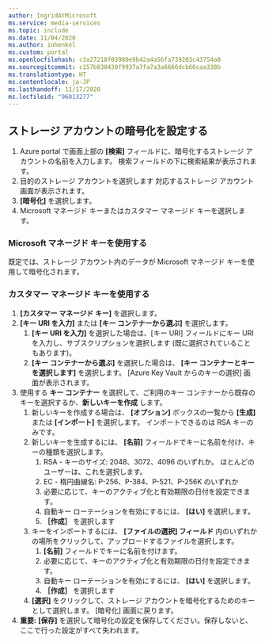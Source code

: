 ```yaml
---
author: IngridAtMicrosoft
ms.service: media-services
ms.topic: include
ms.date: 11/04/2020
ms.author: inhenkel
ms.custom: portal
ms.openlocfilehash: c3a27218f03980e9b42a4a56fa739203c43754a0
ms.sourcegitcommit: c157b830430f9937a7fa7a3a6666dcb66caa338b
ms.translationtype: HT
ms.contentlocale: ja-JP
ms.lasthandoff: 11/17/2020
ms.locfileid: "96013277"
---
```

<!--Set the encryption on storage account in the portal-->

## <a name="set-the-encryption-on-a-storage-account"></a>ストレージ アカウントの暗号化を設定する

1. Azure portal で画面上部の **[検索]** フィールドに、暗号化するストレージ アカウントの名前を入力します。  検索フィールドの下に検索結果が表示されます。
1. 目的のストレージ アカウントを選択します 対応するストレージ アカウント画面が表示されます。
1. **[暗号化]** を選択します。
1. Microsoft マネージド キーまたはカスタマー マネージド キーを選択します。

### <a name="use-microsoft-managed-keys"></a>Microsoft マネージド キーを使用する

既定では、ストレージ アカウント内のデータが Microsoft マネージド キーを使用して暗号化されます。

### <a name="use-customer-managed-keys"></a>カスタマー マネージド キーを使用する

1. **[カスタマー マネージド キー]** を選択します。
1. **[キー URI を入力]** または **[キー コンテナーから選ぶ]** を選択します。
    1. **[キー URI を入力]** を選択した場合は、[キー URI] フィールドにキー URI を入力し、サブスクリプションを選択します (既に選択されていることもあります)。
    1. **[キー コンテナーから選ぶ]** を選択した場合は、 **[キー コンテナーとキーを選択します]** を選択します。 [Azure Key Vault からのキーの選択] 画面が表示されます。
1. 使用する **キー コンテナー** を選択して、ご利用のキー コンテナーから既存のキーを選択するか、**新しいキーを作成** します。
    1. 新しいキーを作成する場合は、 **[オプション]** ボックスの一覧から **[生成]** または **[インポート]** を選択します。 インポートできるのは RSA キーのみです。
    1. 新しいキーを生成するには、 **[名前]** フィールドでキーに名前を付け、キーの種類を選択します。
        1. RSA - キーのサイズ: 2048、3072、4096 のいずれか。 ほとんどのユーザーは、これを選択します。
        1. EC - 楕円曲線名: P-256、P-384、P-521、P-256K のいずれか
        1. 必要に応じて、キーのアクティブ化と有効期限の日付を設定できます。
        1. 自動キー ローテーションを有効にするには、 **[はい]** を選択します。
        1. **［作成］** を選択します
    1. キーをインポートするには、 **[ファイルの選択] フィールド** 内のいずれかの場所をクリックして、アップロードするファイルを選択します。
        1. **[名前]** フィールドでキーに名前を付けます。
        1. 必要に応じて、キーのアクティブ化と有効期限の日付を設定できます。
        1. 自動キー ローテーションを有効にするには、 **[はい]** を選択します。
        1. **［作成］** を選択します
    1. **[選択]** をクリックして、ストレージ アカウントを暗号化するためのキーとして選択します。 [暗号化] 画面に戻ります。
1. **重要:** **[保存]** を選択して暗号化の設定を保存してください。保存しないと、ここで行った設定がすべて失われます。
